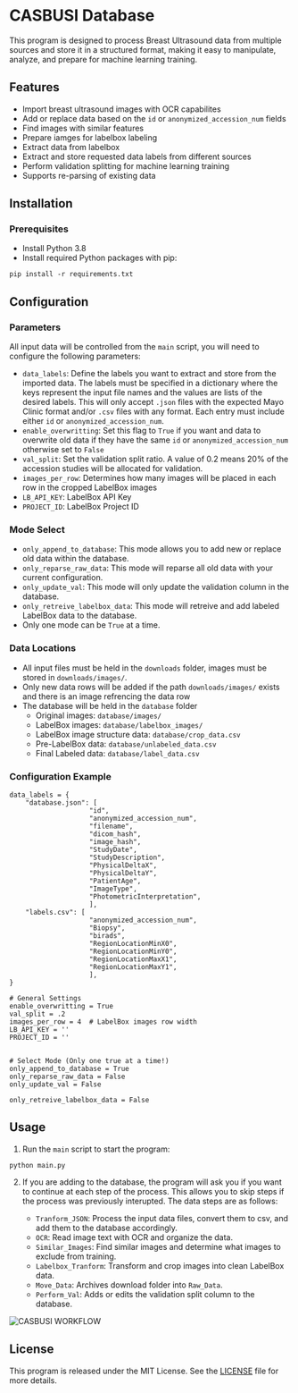 # CASBUSI Database

This program is designed to process Breast Ultrasound data from multiple sources and store it in a structured format, making it easy to manipulate, analyze, and prepare for machine learning training.

## Features

- Import breast ultrasound images with OCR capabilites
- Add or replace data based on the `id` or `anonymized_accession_num` fields
- Find images with similar features
- Prepare iamges for labelbox labeling
- Extract data from labelbox
- Extract and store requested data labels from different sources
- Perform validation splitting for machine learning training
- Supports re-parsing of existing data

## Installation

### Prerequisites

- Install Python 3.8
- Install required Python packages with pip:

```
pip install -r requirements.txt
```


## Configuration

### Parameters 
All input data will be controlled from the `main` script, you will need to configure the following parameters:

- `data_labels`: Define the labels you want to extract and store from the imported data. The labels must be specified in a dictionary where the keys represent the input file names and the values are lists of the desired labels. This will only accept `.json` files with the expected Mayo Clinic format and/or `.csv` files with any format. Each entry must include either `id` or `anonymized_accession_num`.
- `enable_overwritting`: Set this flag to `True` if you want and data to overwrite old data if they have the same `id` or `anonymized_accession_num` otherwise set to `False`
- `val_split`: Set the validation split ratio. A value of 0.2 means 20% of the accession studies will be allocated for validation.
- `images_per_row`: Determines how many images will be placed in each row in the cropped LabelBox images
- `LB_API_KEY`: LabelBox API Key
- `PROJECT_ID`: LabelBox Project ID

### Mode Select
- `only_append_to_database`: This mode allows you to add new or replace old data within the database.
- `only_reparse_raw_data`: This mode will reparse all old data with your current configuration.
- `only_update_val`: This mode will only update the validation column in the database.
- `only_retreive_labelbox_data`: This mode will retreive and add labeled LabelBox data to the database.
- Only one mode can be `True` at a time.

### Data Locations
- All input files must be held in the `downloads` folder, images must be stored in `downloads/images/`.
- Only new data rows will be added if the path `downloads/images/` exists and there is an image refrencing the data row
- The database will be held in the `database` folder
    - Original images: `database/images/`
    - LabelBox images: `database/labelbox_images/`
    - LabelBox image structure data: `database/crop_data.csv`
    - Pre-LabelBox data: `database/unlabeled_data.csv`
    - Final Labeled data: `database/label_data.csv`




### Configuration Example

```
data_labels = {
    "database.json": [
                    "id",
                    "anonymized_accession_num", 
                    "filename", 
                    "dicom_hash", 
                    "image_hash", 
                    "StudyDate", 
                    "StudyDescription",
                    "PhysicalDeltaX", 
                    "PhysicalDeltaY", 
                    "PatientAge", 
                    "ImageType",
                    "PhotometricInterpretation",
                    ],
    "labels.csv": [
                    "anonymized_accession_num", 
                    "Biopsy", 
                    "birads",
                    "RegionLocationMinX0", 
                    "RegionLocationMinY0", 
                    "RegionLocationMaxX1", 
                    "RegionLocationMaxY1", 
                    ],
}

# General Settings
enable_overwritting = True 
val_split = .2
images_per_row = 4  # LabelBox images row width
LB_API_KEY = ''
PROJECT_ID = ''


# Select Mode (Only one true at a time!)
only_append_to_database = True
only_reparse_raw_data = False
only_update_val = False

only_retreive_labelbox_data = False
```



## Usage

1. Run the `main` script to start the program:

```
python main.py
```
2. If you are adding to the database, the program will ask you if you want to continue at each step of the process. This allows you to skip steps if the process was previously interupted. The data steps are as follows:

    - `Tranform_JSON`: Process the input data files, convert them to csv, and add them to the database accordingly.
    - `OCR`: Read image text with OCR and organize the data.
    - `Similar_Images`: Find similar images and determine what images to exclude from training.
    - `Labelbox_Tranform`: Transform and crop images into clean LabelBox data.
    - `Move_Data`: Archives download folder into `Raw_Data`.
    - `Perform_Val`: Adds or edits the validation split column to the database.

![CASBUSI WORKFLOW](https://github.com/Poofy1/CASBUSI-Database/assets/70146048/9dcf3062-77df-42b7-a990-b239d7f175ab)



## License

This program is released under the MIT License. See the [LICENSE](LICENSE) file for more details.



